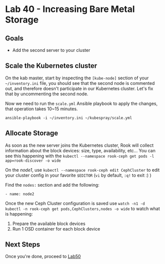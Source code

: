 # Lab 40 - Increasing Bare Metal Storage

## Goals

* Add the second server to your cluster

## Scale the Kubernetes cluster
On the kab master, start by inspecting the `[kube-node]` section of your `~/inventory.ini` file, you should see that the second node is commented out, and therefore doesn't participate in our Kubernetes cluster. Let's fix that by uncommenting the second node.

Now we need to run the `scale.yml` Ansible playbook to apply the changes, that operation takes 10~15 minutes.
```
ansible-playbook -i ~/inventory.ini ~/kubespray/scale.yml
```

## Allocate Storage

As soon as the new server joins the Kubernetes cluster, Rook will collect information about the block devices: size, type, availability, etc...
You can see this happening with the `kubectl --namespace rook-ceph get pods -l app=rook-discover -o wide`

On the *node1*, use `kubectl --namespace rook-ceph edit CephCluster` to edit your cluster config in your favorite `$EDITOR` (`vi` by default, `:q!` to exit :) )

Find the `nodes:` section and add the following:

```
- name: node2
```

Once the new Ceph Cluster configuration is saved use `watch -n1 -d kubectl -n rook-ceph get pods,CephClusters,nodes -o wide` to watch what is happening:

1. Prepare the available block devices
2. Run 1 OSD container for each block device


## Next Steps

Once you're done, proceed to [Lab50](Lab50.md)
